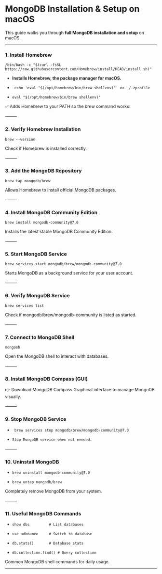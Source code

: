 
# MongoDB Installation & Setup on macOS

This guide walks you through **full MongoDB installation and setup** on macOS.

---
### 1. Install Homebrew


    /bin/bash -c "$(curl -fsSL https://raw.githubusercontent.com/Homebrew/install/HEAD/install.sh)"

- **Installs Homebrew, the package manager for macOS.**
-
       echo 'eval "$(/opt/homebrew/bin/brew shellenv)"' >> ~/.zprofile
-
      eval "$(/opt/homebrew/bin/brew shellenv)"

✅ Adds Homebrew to your PATH so the brew command works.

⸻

### 2. Verify Homebrew Installation

    brew --version

Check if Homebrew is installed correctly.

⸻

### 3. Add the MongoDB Repository

    brew tap mongodb/brew

Allows Homebrew to install official MongoDB packages.

⸻

### 4. Install MongoDB Community Edition

    brew install mongodb-community@7.0

Installs the latest stable MongoDB Community Edition.

⸻

### 5. Start MongoDB Service

    brew services start mongodb/brew/mongodb-community@7.0

Starts MongoDB as a background service for your user account.

⸻

### 6. Verify MongoDB Service

    brew services list

Check if mongodb/brew/mongodb-community is listed as started.

⸻

### 7. Connect to MongoDB Shell

    mongosh

Open the MongoDB shell to interact with databases.

⸻

### 8. Install MongoDB Compass (GUI)

👉 Download MongoDB Compass
Graphical interface to manage MongoDB visually.

⸻

### 9. Stop MongoDB Service

-      brew services stop mongodb/brew/mongodb-community@7.0


-     Stop MongoDB service when not needed.

⸻

### 10. Uninstall MongoDB

-     brew uninstall mongodb-community@7.0
-     brew untap mongodb/brew

Completely remove MongoDB from your system.

⸻

### 11. Useful MongoDB Commands

-     show dbs         # List databases
-     use <dbname>     # Switch to database
-     db.stats()       # Database stats
-     db.collection.find() # Query collection

Common MongoDB shell commands for daily usage.

---


